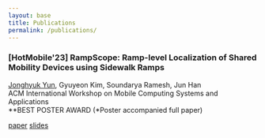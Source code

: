 ```yaml
---
layout: base
title: Publications
permalink: /publications/
---
```



<!-- ..................................................................................................................................... -->
### **[HotMobile'23]** **RampScope: Ramp-level Localization of Shared Mobility Devices using Sidewalk Ramps**  
<u>Jonghyuk Yun</u>, Gyuyeon Kim, Soundarya Ramesh, Jun Han  
ACM International Workshop on Mobile Computing Systems and Applications  
**BEST POSTER AWARD (*Poster accompanied full paper)

[paper](https://dl.acm.org/doi/abs/10.1145/3572864.3580334) [slides](https://drive.google.com/file/d/1fXiNkK_Yi901q7NssSk9TylWzYm1Nvxb/view)
<!-- ..................................................................................................................................... -->
